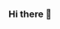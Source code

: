 ### Hi there 👋

<!--
**Danis-Mav/Danis-Mav** is a ✨ _special_ ✨ repository because its `README.md` (this file) appears on your GitHub profile.

Here are some ideas to get you started:

[![GitHub Streak](https://streak-stats.demolab.com/?user=Danis-Mav)](https://git.io/streak-stats)

- 🔭 I’m currently working on ...
- 🌱 I’m currently learning ...
- 👯 I’m looking to collaborate on ...
- 🤔 I’m looking for help with ...
- 💬 Ask me about ...
- 📫 How to reach me: ...
- 😄 Pronouns: ...
- ⚡ Fun fact: ...
-->
